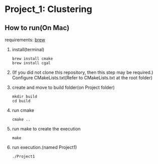 # Project_1: Clustering

## How to run(On Mac)
requirements: [brew](https://brew.sh/)
1. install(terminal)
    ```
   brew install cmake
   brew install cgal
   ```
   
2. (If you did not clone this repository, then this step may be required.) Configure CMakeLists.txt(Refer to CMakeLists.txt at the root folder)
3. create and move to build folder(on Project folder)
   ```
   mkdir build
   cd build
   ```
4. run cmake
   ```
   cmake ..
   ```
5. run make to create the execution
   ```
   make
   ```
   
6. run execution.(named Project1)
   ```
   ./Project1
   ```
   
